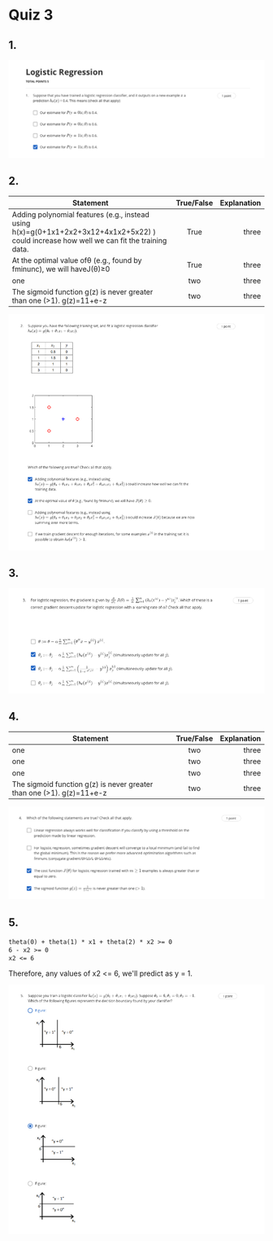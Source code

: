 # Quiz 3

## 1.

![](https://github.com/zee-nguyen/Stanford_Machine_Learning/blob/master/assets/W3_Quiz1_Q1.png?raw=true)

## 2.

| Statement | True/False | Explanation |
| --------- |:----------:|------------:|
| Adding polynomial features (e.g., instead using h(x)=g(0+1x1+2x2+3x12+4x1x2+5x22) ) could increase how well we can fit the training data.| True | three|
| At the optimal value ofθ (e.g., found by fminunc), we will haveJ(θ)≥0| True | three|
| one| two| three|
| The sigmoid function g(z) is never greater than one (>1). g(z)=11+e-z| two| three|

![](https://github.com/zee-nguyen/Stanford_Machine_Learning/blob/master/assets/W3_Quiz1_Q2.png?raw=true)

## 3.

![](https://github.com/zee-nguyen/Stanford_Machine_Learning/blob/master/assets/W3_Quiz1_Q3.png?raw=true)

## 4.

| Statement | True/False | Explanation |
| --------- |:----------:|------------:|
| one| two| three|
| one| two| three|
| one| two| three|
| The sigmoid function g(z) is never greater than one (>1). g(z)=11+e-z| two| three|

![](https://github.com/zee-nguyen/Stanford_Machine_Learning/blob/master/assets/W3_Quiz1_Q4.png?raw=true)

## 5.

```
theta(0) + theta(1) * x1 + theta(2) * x2 >= 0
6 - x2 >= 0
x2 <= 6
```

Therefore, any values of x2 <= 6, we'll predict as y = 1.

![](https://github.com/zee-nguyen/Stanford_Machine_Learning/blob/master/assets/W3_Quiz1_Q5.png?raw=true)
